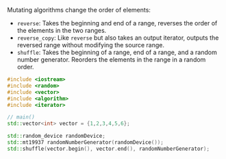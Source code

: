 Mutating algorithms change the order of elements:

- `reverse`: Takes the beginning and end of a range, reverses the order of the elements in the two ranges.
- `reverse_copy`: Like `reverse` but also takes an output iterator, outputs the reversed range without modifying the source range.
- `shuffle`: Takes the beginning of a range, end of a range, and a random number generator. Reorders the elements in the range in a random order.

```cpp
#include <iostream>
#include <random>
#include <vector>
#include <algorithm>
#include <iterator>

// main()
std::vector<int> vector = {1,2,3,4,5,6};

std::random_device randomDevice;
std::mt19937 randomNumberGenerator(randomDevice());
std::shuffle(vector.begin(), vector.end(), randomNumberGenerator);
```